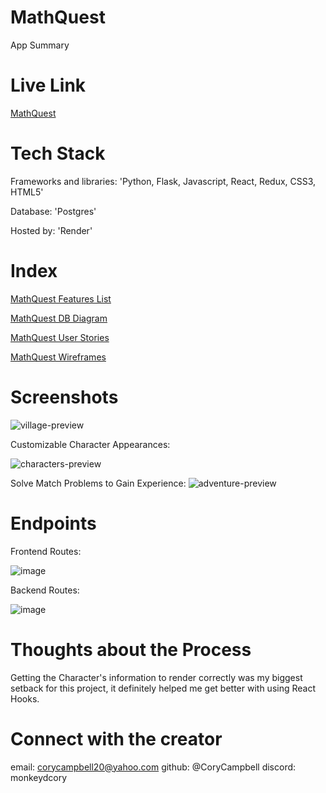 # MathQuest
App Summary

# Live Link
[MathQuest](https://mathquest.onrender.com)

# Tech Stack

Frameworks and libraries:
    'Python, Flask, Javascript, React, Redux, CSS3, HTML5'

Database:
    'Postgres'

Hosted by:
    'Render'

# Index

[MathQuest Features List](https://github.com/CoryCampbell/Math-Quest/wiki/Feature-List)

[MathQuest DB Diagram](https://github.com/CoryCampbell/Math-Quest/wiki/MathQuest-DB-Diagram)

[MathQuest User Stories](https://github.com/CoryCampbell/Math-Quest/wiki/MathQuest-User-Stories)

[MathQuest Wireframes](https://github.com/CoryCampbell/Math-Quest/wiki/MathQuest-Wireframes)

# Screenshots

![village-preview](https://github.com/CoryCampbell/Math-Quest/assets/110738538/fede2f86-8d76-4665-a2a8-ced07d2eddb2)

Customizable Character Appearances:

![characters-preview](https://github.com/CoryCampbell/Math-Quest/assets/110738538/f8cd9bb3-655c-4828-900f-e78dadaf2494)

Solve Match Problems to Gain Experience: 
![adventure-preview](https://github.com/CoryCampbell/Math-Quest/assets/110738538/3e1470d4-ae36-4c54-938d-e1c4635a85ac)



# Endpoints
Frontend Routes:

![image](https://github.com/CoryCampbell/Math-Quest/assets/110738538/2180017c-97ae-42d3-b40d-b0b74f6a8c39)


Backend Routes: 

![image](https://github.com/CoryCampbell/Math-Quest/assets/110738538/fc893d27-4664-4979-92ae-b599a10a5963)


# Thoughts about the Process

Getting the Character's information to render correctly was my biggest setback for this project, it definitely helped me get better with using React Hooks.

# Connect with the creator
email: corycampbell20@yahoo.com
github: @CoryCampbell
discord: monkeydcory
